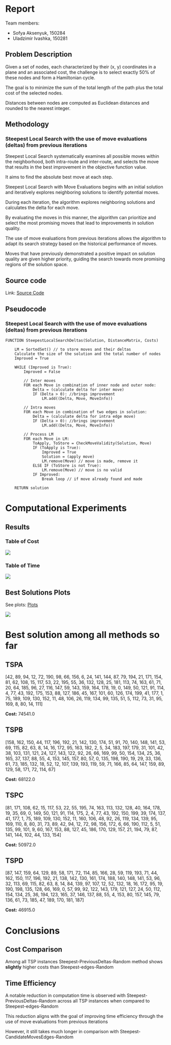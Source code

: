 # Report

Team members:

- Sofya Aksenyuk, 150284
- Uladzimir Ivashka, 150281

## Problem Description

Given a set of nodes, each characterized by their (x, y) coordinates in a plane and an associated cost, the challenge is to select exactly 50% of these nodes and form a Hamiltonian cycle. 

The goal is to minimize the sum of the total length of the path plus the total cost of the selected nodes. 

Distances between nodes are computed as Euclidean distances and rounded to the nearest integer. 

## Methodology

### Steepest Local Search with the use of move evaluations (deltas) from previous iterations

Steepest Local Search systematically examines all possible moves within the neighborhood, both intra-route and inter-route, and selects the move that results in the best improvement in the objective function value. 

It aims to find the absolute best move at each step.

Steepest Local Search with Move Evaluations begins with an initial solution and iteratively explores neighboring solutions to identify potential moves. 

During each iteration, the algorithm explores neighboring solutions and calculates the delta for each move. 

By evaluating the moves in this manner, the algorithm can prioritize and select the most promising moves that lead to improvements in solution quality.

The use of move evaluations from previous iterations allows the algorithm to adapt its search strategy based on the historical performance of moves. 

Moves that have previously demonstrated a positive impact on solution quality are given higher priority, guiding the search towards more promising regions of the solution space.


## Source code

Link: [Source Code](https://github.com/aksenyuk/evolutionary-computation/blob/main/previous-iterations-deltas-local-search/previous-iterations-deltas-local-search.ipynb)

<div style="page-break-after: always"></div>

## Pseudocode

### Steepest Local Search with the use of move evaluations (deltas) from previous iterations

    FUNCTION SteepestLocalSearchDeltas(Solution, DistanceMatrix, Costs)

        LM = SortedSet() // to store moves and their deltas
        Calculate the size of the solution and the total number of nodes
        Improved = True

        WHILE (Improved is True):
            Improved = False

            // Inter moves
            FOR each Move in combination of inner node and outer node: 
                Delta = (calculate delta for inter move)
                IF (Delta > 0): //brings improvement
                    LM.add((Delta, Move, MoveInfo))

            // Intra moves
            FOR each Move in combination of two edges in solution:
                Delta = (calculate delta for intra edge move)
                IF (Delta > 0): //brings improvement
                    LM.add((Delta, Move, MoveInfo))

            // Process LM
            FOR each Move in LM:
                ToApply, ToStore = CheckMoveValidity(Solution, Move)
                IF (ToApply is True):
                    Improved = True
                    Solution = (apply move)
                    LM.remove(Move) // move is made, remove it
                ELSE IF (ToStore is not True):
                    LM.remove(Move) // move is no valid
                IF Improved:
                    Break loop // if move already found and made

        RETURN solution


<div style="page-break-after: always"></div>

# Computational Experiments

## Results

### Table of Cost

<img src="plots/costs.png"/>

### Table of Time

<img src="plots/times.png"/>

## Best Solutions Plots

See plots: [Plots](https://github.com/aksenyuk/evolutionary-computation/tree/main/previous-iterations-deltas-local-search/plots/)

<div style="page-break-after: always"></div>

<img src="plots/Steepest-PreviousDeltas-Random.png"/>

<div style="page-break-after: always"></div>

# Best solution among all methods so far

## TSPA

[42, 89, 94, 12, 72, 190, 98, 66, 156, 6, 24, 141, 144, 87, 79, 194, 21, 171, 154, 81, 62, 108, 15, 117, 53, 22, 195, 55, 36, 132, 128, 25, 181, 113, 74, 163, 61, 71, 20, 64, 185, 96, 27, 116, 147, 59, 143, 159, 164, 178, 19, 0, 149, 50, 121, 91, 114, 4, 77, 43, 192, 175, 153, 88, 127, 186, 45, 167, 101, 60, 126, 174, 199, 41, 177, 1, 75, 189, 109, 130, 152, 11, 48, 106, 26, 119, 134, 99, 135, 51, 5, 112, 73, 31, 95, 169, 8, 80, 14, 111]

**Cost:** 74541.0

## TSPB
    
[158, 162, 150, 44, 117, 196, 192, 21, 142, 130, 174, 51, 91, 70, 140, 148, 141, 53, 69, 115, 82, 63, 8, 14, 16, 172, 95, 163, 182, 2, 5, 34, 183, 197, 179, 31, 101, 42, 38, 103, 131, 121, 24, 127, 143, 122, 92, 26, 66, 169, 99, 50, 154, 134, 25, 36, 165, 37, 137, 88, 55, 4, 153, 145, 157, 80, 57, 0, 135, 198, 190, 19, 29, 33, 136, 61, 73, 185, 132, 18, 52, 12, 107, 139, 193, 119, 59, 71, 166, 85, 64, 147, 159, 89, 129, 58, 171, 72, 114, 67]

**Cost:** 68122.0

## TSPC
    
[81, 171, 108, 62, 15, 117, 53, 22, 55, 195, 74, 163, 113, 132, 128, 40, 164, 178, 19, 35, 69, 0, 149, 50, 121, 91, 114, 175, 2, 4, 77, 43, 192, 150, 199, 39, 174, 137, 41, 177, 1, 75, 189, 109, 130, 152, 11, 160, 106, 48, 92, 26, 119, 134, 139, 95, 169, 110, 8, 80, 31, 73, 89, 42, 94, 12, 72, 98, 156, 172, 6, 66, 190, 112, 5, 51, 135, 99, 101, 9, 60, 167, 153, 88, 127, 45, 186, 170, 129, 157, 21, 194, 79, 87, 141, 144, 102, 44, 133, 154]

**Cost:** 50972.0

## TSPD
    
[87, 147, 159, 64, 129, 89, 58, 171, 72, 114, 85, 166, 28, 59, 119, 193, 71, 44, 162, 150, 117, 196, 192, 21, 138, 142, 130, 161, 174, 188, 140, 148, 141, 53, 96, 32, 113, 69, 115, 82, 63, 8, 14, 84, 139, 97, 107, 12, 52, 132, 18, 16, 172, 95, 19, 190, 198, 135, 128, 66, 169, 0, 57, 99, 92, 122, 143, 179, 121, 127, 24, 50, 112, 154, 134, 25, 36, 194, 123, 165, 37, 146, 137, 88, 55, 4, 153, 80, 157, 145, 79, 136, 61, 73, 185, 47, 189, 170, 181, 187]

**Cost:**  46915.0

<div style="page-break-after: always"></div>

# Conclusions

## Cost Comparison

Among all TSP instances Steepest-PreviousDeltas-Random method shows __slightly__ higher costs than Steepest-edges-Random

## Time Efficiency

A notable reduction in computation time is observed with Steepest-PreviousDeltas-Random across all TSP instances when compared to Steepest-edges-Random

This reduction aligns with the goal of improving time efficiency through the use of move evaluations from previous iterations

However, it still takes much longer in comparison with Steepest-CandidateMovesEdges-Random

